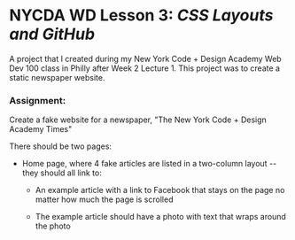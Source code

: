 # NYCDA WD Lesson 3: <i>CSS Layouts and GitHub</i>
A project that I created during my New York Code + Design Academy Web Dev 100 class in Philly after Week 2 Lecture 1. This project was to create a static newspaper website.

### Assignment:<br>
Create a fake website for a newspaper, "The New York Code + Design Academy Times"

There should be two pages:

* Home page, where 4 fake articles are listed in a two-column layout -- they should all link to:

  * An example article with a link to Facebook that stays on the page no matter how much the page is scrolled

  * The example article should have a photo with text that wraps around the photo
